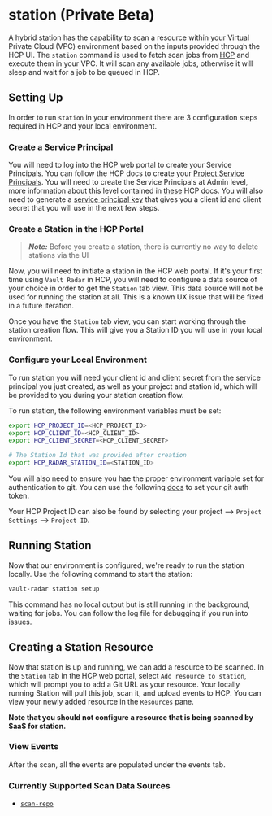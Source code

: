 # station (Private Beta)

A hybrid station has the capability to scan a resource within your Virtual Private Cloud (VPC) environment based on the inputs provided through the HCP UI.
The `station` command is used to fetch scan jobs from [HCP](https://portal.cloud.hashicorp.com/) and execute them in your VPC. It will scan any available jobs, otherwise it will sleep and wait for a job to be queued in HCP.

## Setting Up

In order to run `station` in your environment there are 3 configuration steps required in HCP and your local environment.

### Create a Service Principal

You will need to log into the HCP web portal to create your Service Principals. You can follow the HCP docs to create your [Project Service Principals](https://developer.hashicorp.com/hcp/docs/hcp/admin/iam/service-principals#project-level-service-principals-1). You will need to create the Service Principals at Admin level, more information about this level contained in [these](https://developer.hashicorp.com/hcp/docs/hcp/admin/iam/users#project-role) HCP docs. You will also need to generate a [service principal key](https://developer.hashicorp.com/hcp/docs/hcp/admin/iam/service-principals#generate-a-service-principal-key) that gives you a client id and client secret that you will use in the next few steps.

### Create a Station in the HCP Portal

> **_Note:_** Before you create a station, there is currently no way to delete stations via the UI

Now, you will need to initiate a station in the HCP web portal. If it's your first time using `Vault Radar` in HCP, you will need to configure a data source of your choice in order to get the `Station` tab view. This data source will not be used for running the station at all. This is a known UX issue that will be fixed in a future iteration.

Once you have the `Station` tab view, you can start working through the station creation flow. This will give you a Station ID you will use in your local environment.

### Configure your Local Environment

To run station you will need your client id and client secret from the service principal you just created, as well as your project and station id, which will be provided to you during your station creation flow.

To run station, the following environment variables must be set:

```bash
export HCP_PROJECT_ID=<HCP_PROJECT_ID>
export HCP_CLIENT_ID=<HCP_CLIENT_ID>
export HCP_CLIENT_SECRET=<HCP_CLIENT_SECRET>

# The Station Id that was provided after creation
export HCP_RADAR_STATION_ID=<STATION_ID>
```

You will also need to ensure you hae the proper environment variable set for authentication to git. You can use the following [docs](https://github.com/hashicorp-guides/vault-radar-demo/blob/main/docs/git.md#authentication) to set your git auth token.

Your HCP Project ID can also be found by selecting your project --> `Project Settings` --> `Project ID`.

## Running Station

Now that our environment is configured, we're ready to run the station locally. Use the following command to start the station:

```bash
vault-radar station setup
```

This command has no local output but is still running in the background, waiting for jobs. You can follow the log file for debugging if you run into issues.

## Creating a Station Resource

Now that station is up and running, we can add a resource to be scanned. In the `Station` tab in the HCP web portal, select `Add resource to station`, which will prompt you to add a Git URL as your resource. Your locally running Station will pull this job, scan it, and upload events to HCP. You can view your newly added resource in the `Resources` pane.

**Note that you should not configure a resource that is being scanned by SaaS for station.**

### View Events

After the scan, all the events are populated under the events tab.

### Currently Supported Scan Data Sources

- [`scan-repo`](git.md)
